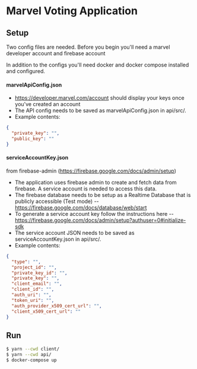 # Marvel Voting Application

## Setup
Two config files are needed. Before you begin you'll need a marvel developer account and firebase account

In addition to the configs you'll need docker and docker compose installed and configured. 

#### marvelApiConfig.json
- https://developer.marvel.com/account should display your keys once you've created an account
- The API config needs to be saved as marvelApiConfig.json in api/src/.
- Example contents: 
```json
{
  "private_key": "",
  "public_key": ""
}
```

#### serviceAccountKey.json
 from firebase-admin (https://firebase.google.com/docs/admin/setup)
- The application uses firebase admin to create and fetch data from firebase. A service account is needed to access this data.
- The firebase database needs to be setup as a Realtime Database that is publicly accessible (Test mode) -- https://firebase.google.com/docs/database/web/start
- To generate a service account key follow the instructions here -- https://firebase.google.com/docs/admin/setup?authuser=0#initialize-sdk
- The service account JSON needs to be saved as serviceAccountKey.json in api/src/.
- Example contents: 
```json
{
  "type": "",
  "project_id": "",
  "private_key_id": "",
  "private_key": "",
  "client_email": "",
  "client_id": "",
  "auth_uri": "",
  "token_uri": "",
  "auth_provider_x509_cert_url": "",
  "client_x509_cert_url": ""
}
```

## Run
```bash
$ yarn --cwd client/
$ yarn --cwd api/
$ docker-compose up
```
